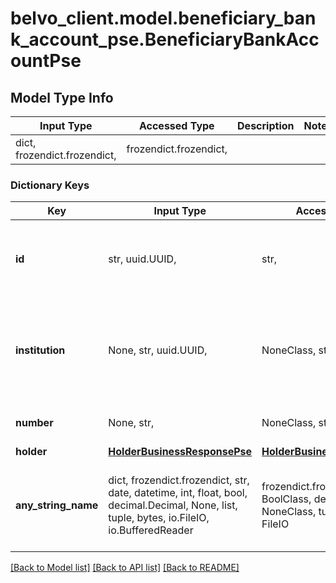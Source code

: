 # belvo_client.model.beneficiary_bank_account_pse.BeneficiaryBankAccountPse

## Model Type Info
Input Type | Accessed Type | Description | Notes
------------ | ------------- | ------------- | -------------
dict, frozendict.frozendict,  | frozendict.frozendict,  |  | 

### Dictionary Keys
Key | Input Type | Accessed Type | Description | Notes
------------ | ------------- | ------------- | ------------- | -------------
**id** | str, uuid.UUID,  | str,  | Belvo&#x27;s unique ID for the beneficiary bank account. | [optional] value must be a uuid
**institution** | None, str, uuid.UUID,  | NoneClass, str,  | Belvo&#x27;s unique ID for the institution that the bank account is created in. | [optional] value must be a uuid
**number** | None, str,  | NoneClass, str,  | The bank account number. | [optional] 
**holder** | [**HolderBusinessResponsePse**](HolderBusinessResponsePse.md) | [**HolderBusinessResponsePse**](HolderBusinessResponsePse.md) |  | [optional] 
**any_string_name** | dict, frozendict.frozendict, str, date, datetime, int, float, bool, decimal.Decimal, None, list, tuple, bytes, io.FileIO, io.BufferedReader | frozendict.frozendict, str, BoolClass, decimal.Decimal, NoneClass, tuple, bytes, FileIO | any string name can be used but the value must be the correct type | [optional]

[[Back to Model list]](../../README.md#documentation-for-models) [[Back to API list]](../../README.md#documentation-for-api-endpoints) [[Back to README]](../../README.md)

